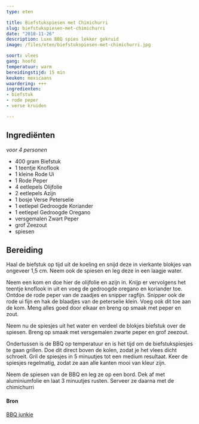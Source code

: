 ```yaml
---
type: eten

title: Biefstukspiesen met Chimichurri
slug: biefstukspiesen-met-chimichurri
date: "2018-11-26"
description: Luxe BBQ spies lekker gekruid
image: /files/eten/biefstukspiesen-met-chimichurri.jpg

soort: vlees
gang: hoofd
temperatuur: warm
bereidingstijd: 15 min
keuken: mexicaans
waardering: +++
ingredienten:
- biefstuk
- rode peper
- verse kruiden

---
```


## Ingrediënten

*voor 4 personen*

* 400 gram Biefstuk
* 1 teentje Knoflook
* 1 kleine Rode Ui
*  1 Rode Peper
* 4 eetlepels Olijfolie
* 2 eetlepels Azijn
* 1 bosje Verse Peterselie
* 1 eetlepel Gedroogde Koriander
* 1 eetlepel Gedroogde Oregano
* versgemalen Zwart Peper
* grof Zeezout
* spiesen


## Bereiding

Haal de biefstuk op tijd uit de koeling en snijd deze in vierkante blokjes van ongeveer 1,5 cm. Neem ook de spiesen en leg deze in een laagje water.

Neem een kom en doe hier de olijfolie en azijn in. Knijp er vervolgens het teentje knoflook in uit en voeg de gedroogde oregano en koriander toe. Ontdoe de rode peper van de zaadjes en snipper ragfijn. Snipper ook de rode ui fijn en hak de blaadjes van de peterselie klein. Voeg ook dit toe aan de kom. Meng alles goed door elkaar en breng op smaak met peper en zout.

Neem nu de spiesjes uit het water en verdeel de blokjes biefstuk over de spiesen. Breng op smaak met versgemalen zwarte peper en grof zeezout.

Ondertussen is de BBQ op temperatuur en is het tijd om de biefstukspiesjes te gaan grillen. Doe dit direct boven de kolen, zodat je het vlees dicht schroeit. Gril de spiesjes in 5 minuutjes tot een medium resultaat. Keer de spiesjes regelmatig, zodat ze aan alle kanten mooi van kleur zijn.

Neem de spiesen van de BBQ en leg ze op een bord. Dek af met aluminiumfolie en laat 3 minuutjes rusten. Serveer ze daarna met de chimichurri


#### Bron

[BBQ junkie]( https://bbq-junkie.nl/bbq-recepten)
